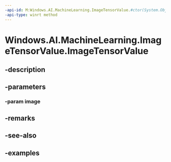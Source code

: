 ```yaml
---
-api-id: M:Windows.AI.MachineLearning.ImageTensorValue.#ctor(System.Object)
-api-type: winrt method
---
```


<!-- Method syntax.
public ImageTensorValue.ImageTensorValue(Object image)
-->

# Windows.AI.MachineLearning.ImageTensorValue.ImageTensorValue

## -description

## -parameters
### -param image

## -remarks

## -see-also

## -examples

